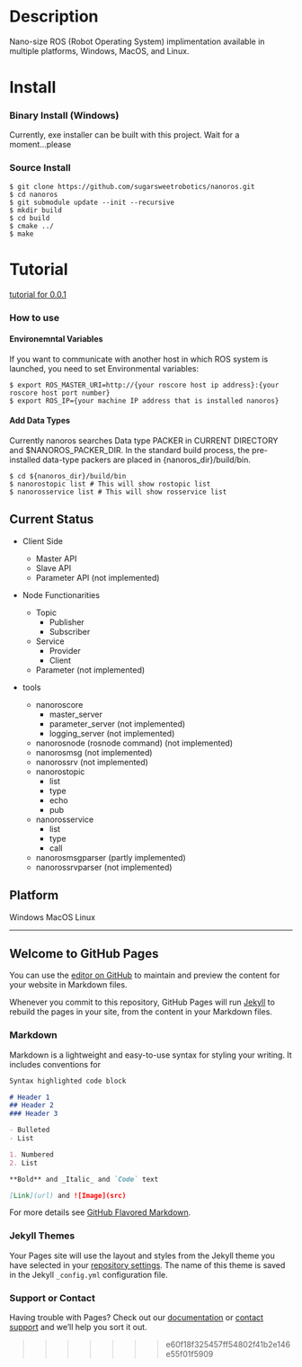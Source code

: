 
# Description
Nano-size ROS (Robot Operating System) implimentation available in multiple platforms, Windows, MacOS, and Linux.

# Install

### Binary Install (Windows)
Currently, exe installer can be built with this project.
Wait for a moment...please

### Source Install

```
$ git clone https://github.com/sugarsweetrobotics/nanoros.git
$ cd nanoros
$ git submodule update --init --recursive
$ mkdir build
$ cd build
$ cmake ../
$ make
```

# Tutorial
[tutorial for 0.0.1](tutorial)

### How to use

#### Environemntal Variables
If you want to communicate with another host in which ROS system is launched, you need to set Environmental variables:
```
$ export ROS_MASTER_URI=http://{your roscore host ip address}:{your roscore host port number}
$ export ROS_IP={your machine IP address that is installed nanoros}
```

#### Add Data Types
Currently nanoros searches Data type PACKER in CURRENT DIRECTORY and $NANOROS_PACKER_DIR. In the standard build process, the pre-installed data-type packers are placed in {nanoros_dir}/build/bin.

```
$ cd ${nanoros_dir}/build/bin
$ nanorostopic list # This will show rostopic list
$ nanorosservice list # This will show rosservice list
```

## Current Status


* Client Side
  * Master API
  * Slave API
  * Parameter API (not implemented)

* Node Functionarities
  * Topic
    * Publisher
    * Subscriber
  * Service
    * Provider
    * Client
  * Parameter (not implemented)

* tools
  * nanoroscore
    * master_server
    * parameter_server (not implemented)
    * logging_server (not implemented)
  * nanorosnode (rosnode command) (not implemented)
  * nanorosmsg (not implemented)
  * nanorossrv (not implemented)
  * nanorostopic 
    * list
    * type
    * echo
    * pub
  * nanorosservice
    * list
    * type
    * call
  * nanorosmsgparser (partly implemented)
  * nanorossrvparser (not implemented)
  

## Platform
Windows
MacOS
Linux



----

## Welcome to GitHub Pages

You can use the [editor on GitHub](https://github.com/sugarsweetrobotics/nanoros/edit/master/docs/index.md) to maintain and preview the content for your website in Markdown files.

Whenever you commit to this repository, GitHub Pages will run [Jekyll](https://jekyllrb.com/) to rebuild the pages in your site, from the content in your Markdown files.

### Markdown

Markdown is a lightweight and easy-to-use syntax for styling your writing. It includes conventions for

```markdown
Syntax highlighted code block

# Header 1
## Header 2
### Header 3

- Bulleted
- List

1. Numbered
2. List

**Bold** and _Italic_ and `Code` text

[Link](url) and ![Image](src)
```

For more details see [GitHub Flavored Markdown](https://guides.github.com/features/mastering-markdown/).

### Jekyll Themes

Your Pages site will use the layout and styles from the Jekyll theme you have selected in your [repository settings](https://github.com/sugarsweetrobotics/nanoros/settings). The name of this theme is saved in the Jekyll `_config.yml` configuration file.

### Support or Contact

Having trouble with Pages? Check out our [documentation](https://docs.github.com/categories/github-pages-basics/) or [contact support](https://github.com/contact) and we’ll help you sort it out.
>>>>>>> e60f18f325457ff54802f41b2e146e55f01f5909
